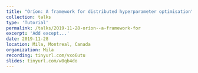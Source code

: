```yaml
---
title: "Oríon: A framework for distributed hyperparameter optimisation"
collection: talks
type: 'Tutorial'
permalink: /talks/2019-11-28-oríon--a-framework-for
excerpt: 'Add except...'
date: 2019-11-28
location: Mila, Montreal, Canada
organization: Mila
recording: tinyurl.com/vxo6utu
slides: tinyurl.com/w8qb4do
---
```




